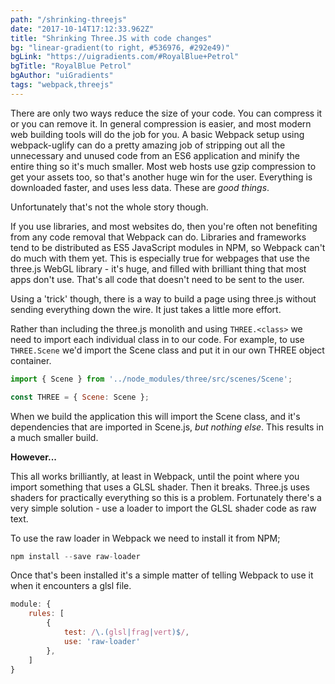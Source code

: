 ```yaml
---
path: "/shrinking-threejs"
date: "2017-10-14T17:12:33.962Z"
title: "Shrinking Three.JS with code changes"
bg: "linear-gradient(to right, #536976, #292e49)"
bgLink: "https://uigradients.com/#RoyalBlue+Petrol"
bgTitle: "RoyalBlue Petrol"
bgAuthor: "uiGradients"
tags: "webpack,threejs"
---
```


There are only two ways reduce the size of your code. You can compress it or you can remove it. In general compression is easier, and most modern web building tools will do the job for you. A basic Webpack setup using webpack-uglify can do a pretty amazing job of stripping out all the unnecessary and unused code from an ES6 application and minify the entire thing so it's much smaller. Most web hosts use gzip compression to get your assets too, so that's another huge win for the user. Everything is downloaded faster, and uses less data. These are *good things*.

Unfortunately that's not the whole story though.

If you use libraries, and most websites do, then you're often not benefiting from any code removal that Webpack can do. Libraries and frameworks tend to be distributed as ES5 JavaScript modules in NPM, so Webpack can't do much with them yet. This is especially true for webpages that use the three.js WebGL library - it's huge, and filled with brilliant thing that most apps don't use. That's all code that doesn't need to be sent to the user.

Using a 'trick' though, there is a way to build a page using three.js without sending everything down the wire. It just takes a little more effort.

Rather than including the three.js monolith and using `THREE.<class>` we need to import each individual class in to our code. For example, to use `THREE.Scene` we'd import the Scene class and put it in our own THREE object container.

```javascript
import { Scene } from '../node_modules/three/src/scenes/Scene';

const THREE = { Scene: Scene };
```

When we build the application this will import the Scene class, and it's dependencies that are imported in Scene.js, *but nothing else*. This results in a much smaller build.

**However...**

This all works brilliantly, at least in Webpack, until the point where you import something that uses a GLSL shader. Then it breaks. Three.js uses shaders for practically everything so this is a problem. Fortunately there's a very simple solution - use a loader to import the GLSL shader code as raw text.

To use the raw loader in Webpack we need to install it from NPM;

```javascript
npm install --save raw-loader
```

Once that's been installed it's a simple matter of telling Webpack to use it when it encounters a glsl file.

```javascript
module: {
    rules: [
        {
            test: /\.(glsl|frag|vert)$/,
            use: 'raw-loader'
        },
    ]
}
```
